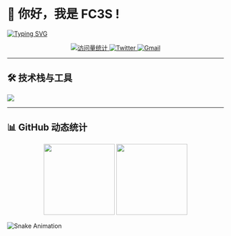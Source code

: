 # 👋 你好，我是 **FC3S** ! 

[![Typing SVG](https://readme-typing-svg.demolab.com?font=Fira+Code&weight=900&size=22&pause=1000&color=F74C3F&center=%E7%9C%9F%E7%9A%84&vCenter=%E7%9C%9F%E7%9A%84&repeat=%E7%9C%9F%E7%9A%84&random=%E9%94%99%E8%AF%AF%E7%9A%84&width=435&lines=%E8%8B%A5%E4%B8%BA%E8%87%AA%E7%94%B1%E6%95%85+%E4%B8%87%E7%89%A9%E7%9A%86%E5%8F%AF%E6%8A%9B)](https://git.io/typing-svg)
<p align="center">
  <a href="https://github.com/MzFC3S">
    <img src="https://komarev.com/ghpvc/?username=MzFC3S&label=Profile%20Views&color=blueviolet&style=flat" alt="访问量统计" />
  </a>
  <a href="https://twitter.com/你的Twitter">
    <img src="https://img.shields.io/badge/-Twitter-1DA1F2?logo=twitter&logoColor=white" alt="Twitter" />
  </a>
  <a href="mailto:xgz9713@gmail.com">
    <img src="https://img.shields.io/badge/-Gmail-EA4335?logo=gmail&logoColor=white" alt="Gmail" />
  </a>
</p>

---

## 🛠️ 技术栈与工具
![](https://skillicons.dev/icons?i=python,git,github,linux,vscode)

---

## 📊 GitHub 动态统计

<!-- GitHub 统计卡片 -->
<div align="center">
  <img height="165" src="https://github-readme-stats.vercel.app/api?username=MzFC3S&show_icons=true&theme=dark&bg_color=0d1117&hide_border=true" />
  <img height="165" src="https://github-readme-stats.vercel.app/api/top-langs/?username=MzFC3S&layout=compact&theme=dark&bg_color=0d1117&hide_border=true" />
</div>

<!-- GitHub 连续贡献图 -->
![Snake Animation](https://raw.githubusercontent.com/MzFC3S/MzFC3S/main/github-contribution-grid-snake.svg)





